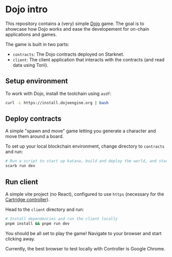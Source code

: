 # Dojo intro

This repository contains a (very) simple [Dojo](https://book.dojoengine.org/) game.
The goal is to showcase how Dojo works and ease the developement for on-chain applications and games.

The game is built in two parts:

- `contracts`: The Dojo contracts deployed on Starknet.
- `client`: The client application that interacts with the contracts (and read data using Torii).

## Setup environment

To work with Dojo, install the toolchain using `asdf`:

```bash
curl -L https://install.dojoengine.org | bash
```

## Deploy contracts

A simple "spawn and move" game letting you generate a character and move them around a board.

To set up your local blockchain environment, change directory to `contracts` and run:

```bash
# Run a script to start up katana, build and deploy the world, and start up torii
scarb run dev
```

## Run client

A simple vite project (no React), configured to use `https` (necessary for the [Cartridge controller](https://docs.cartridge.gg/controller/overview)).

Head to the `client` directory and run:

```bash
# Install dependencies and run the client locally
pnpm install && pnpm run dev
```

You should be all set to play the game!
Navigate to your browser and start clicking away.

Currently, the best browser to test locally with Controller is Google Chrome.
